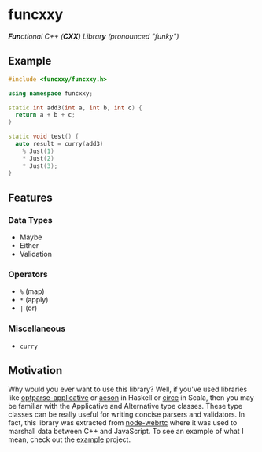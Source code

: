 funcxxy
=======

_**Fun**ctional C++ (**CXX**) Librar**y** (pronounced "funky")_

Example
-------

```cpp
#include <funcxxy/funcxxy.h>

using namespace funcxxy;

static int add3(int a, int b, int c) {
  return a + b + c;
}

static void test() {
  auto result = curry(add3)
    % Just(1)
    * Just(2)
    * Just(3);
}
```

Features
--------

### Data Types

* Maybe
* Either
* Validation

### Operators

* `%` (map)
* `*` (apply)
* `|` (or)

### Miscellaneous

* `curry`

Motivation
----------

Why would you ever want to use this library? Well, if you've used libraries like
[optparse-applicative](http://hackage.haskell.org/package/optparse-applicative)
or [aeson](http://hackage.haskell.org/package/aeson) in Haskell or
[circe](https://circe.github.io/circe) in Scala, then you may be familiar with
the Applicative and Alternative type classes. These type classes can be really
useful for writing concise parsers and validators. In fact, this library was
extracted from [node-webrtc](https://github.com/js-platform/node-webrtc) where
it was used to marshall data between C++ and JavaScript. To see an example of
what I mean, check out the [example](example) project.
